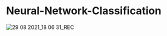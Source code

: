 # Neural-Network-Classification
![29 08 2021_18 06 31_REC](https://user-images.githubusercontent.com/82886701/131245077-49f5636c-cd3b-40de-b127-1b32343da635.png)
